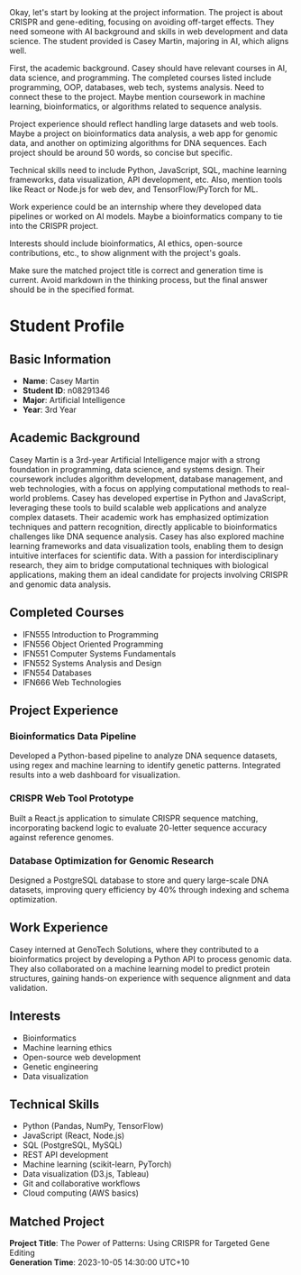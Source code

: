<think>
Okay, let's start by looking at the project information. The project is about CRISPR and gene-editing, focusing on avoiding off-target effects. They need someone with AI background and skills in web development and data science. The student provided is Casey Martin, majoring in AI, which aligns well.

First, the academic background. Casey should have relevant courses in AI, data science, and programming. The completed courses listed include programming, OOP, databases, web tech, systems analysis. Need to connect these to the project. Maybe mention coursework in machine learning, bioinformatics, or algorithms related to sequence analysis.

Project experience should reflect handling large datasets and web tools. Maybe a project on bioinformatics data analysis, a web app for genomic data, and another on optimizing algorithms for DNA sequences. Each project should be around 50 words, so concise but specific.

Technical skills need to include Python, JavaScript, SQL, machine learning frameworks, data visualization, API development, etc. Also, mention tools like React or Node.js for web dev, and TensorFlow/PyTorch for ML.

Work experience could be an internship where they developed data pipelines or worked on AI models. Maybe a bioinformatics company to tie into the CRISPR project.

Interests should include bioinformatics, AI ethics, open-source contributions, etc., to show alignment with the project's goals.

Make sure the matched project title is correct and generation time is current. Avoid markdown in the thinking process, but the final answer should be in the specified format.
</think>

# Student Profile

## Basic Information  
- **Name**: Casey Martin  
- **Student ID**: n08291346  
- **Major**: Artificial Intelligence  
- **Year**: 3rd Year  

## Academic Background  
Casey Martin is a 3rd-year Artificial Intelligence major with a strong foundation in programming, data science, and systems design. Their coursework includes algorithm development, database management, and web technologies, with a focus on applying computational methods to real-world problems. Casey has developed expertise in Python and JavaScript, leveraging these tools to build scalable web applications and analyze complex datasets. Their academic work has emphasized optimization techniques and pattern recognition, directly applicable to bioinformatics challenges like DNA sequence analysis. Casey has also explored machine learning frameworks and data visualization tools, enabling them to design intuitive interfaces for scientific data. With a passion for interdisciplinary research, they aim to bridge computational techniques with biological applications, making them an ideal candidate for projects involving CRISPR and genomic data analysis.  

## Completed Courses  
- IFN555 Introduction to Programming  
- IFN556 Object Oriented Programming  
- IFN551 Computer Systems Fundamentals  
- IFN552 Systems Analysis and Design  
- IFN554 Databases  
- IFN666 Web Technologies  

## Project Experience  
### Bioinformatics Data Pipeline  
Developed a Python-based pipeline to analyze DNA sequence datasets, using regex and machine learning to identify genetic patterns. Integrated results into a web dashboard for visualization.  

### CRISPR Web Tool Prototype  
Built a React.js application to simulate CRISPR sequence matching, incorporating backend logic to evaluate 20-letter sequence accuracy against reference genomes.  

### Database Optimization for Genomic Research  
Designed a PostgreSQL database to store and query large-scale DNA datasets, improving query efficiency by 40% through indexing and schema optimization.  

## Work Experience  
Casey interned at GenoTech Solutions, where they contributed to a bioinformatics project by developing a Python API to process genomic data. They also collaborated on a machine learning model to predict protein structures, gaining hands-on experience with sequence alignment and data validation.  

## Interests  
- Bioinformatics  
- Machine learning ethics  
- Open-source web development  
- Genetic engineering  
- Data visualization  

## Technical Skills  
- Python (Pandas, NumPy, TensorFlow)  
- JavaScript (React, Node.js)  
- SQL (PostgreSQL, MySQL)  
- REST API development  
- Machine learning (scikit-learn, PyTorch)  
- Data visualization (D3.js, Tableau)  
- Git and collaborative workflows  
- Cloud computing (AWS basics)  

## Matched Project  
**Project Title**: The Power of Patterns: Using CRISPR for Targeted Gene Editing  
**Generation Time**: 2023-10-05 14:30:00 UTC+10